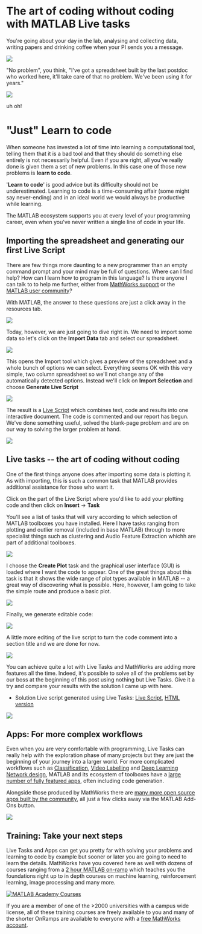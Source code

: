 # The art of coding without coding with MATLAB Live tasks

You're going about your day in the lab, analysing and collecting data, writing papers and drinking coffee when your PI sends you a message.

![](./yourtask.png)

"No problem", you think, "I've got a spreadsheet built by the last postdoc who worked here, it'll take care of that no problem. We've been using it for years."

![](./task_rules.PNG)

uh oh!

# "Just" Learn to code

When someone has invested a lot of time into learning a computational tool, telling them that it is a bad tool and that they should do something else entirely is not necessarily helpful.  Even if you are right, all you've really done is given them a set of new problems.  In this case one of those new problems is **learn to code**.  

'**Learn to code**' is good advice but its difficulty should not be underestimated.  Learning to code is a time-consuming affair (some might say never-ending) and in an ideal world we would always be productive while learning.  

The MATLAB ecosystem supports you at every level of your programming career, even when you've never written a single line of code in your life. 

## Importing the spreadsheet and generating our first Live Script

There are few things more daunting to a new programmer than an empty command prompt and your mind may be full of questions.  Where can I find help?  How can I learn how to program in this language?  Is there anyone I can talk to to help me further, either from [MathWorks support](https://uk.mathworks.com/support.html) or the [MATLAB user community](https://uk.mathworks.com/matlabcentral/answers/index)?  

With MATLAB, the answer to these questions are just a click away in the resources tab.

![](./resources.PNG)

Today, however, we are just going to dive right in.  We need to import some data so let's click on the **Import Data** tab and select our spreadsheet.

![](./desktop.png)

This opens the Import tool which gives a preview of the spreadsheet and a whole bunch of options we can select.  Everything seems OK with this very simple, two column spreadsheet so we'll not change any of the automatically detected options.  Instead we'll click on **Import Selection** and choose **Generate Live Script**

![](./livescript_select.gif)

The result is a [Live Script](https://uk.mathworks.com/help/matlab/live-scripts-and-functions.html) which combines text, code and results into one interactive document.  The code is commented and our report has begun.  We've done something useful, solved the blank-page problem and are on our way to solving the larger problem at hand.

![](./live_script.PNG)

## Live tasks -- the art of coding without coding

One of the first things anyone does after importing some data is plotting it.  As with importing, this is such a common task that MATLAB provides additional assistance for those who want it.

Click on the part of the Live Script where you'd like to add your plotting code and then click on **Insert** -> **Task**

You'll see a list of tasks that will vary according to which selection of MATLAB toolboxes you have installed.  Here I have tasks ranging from plotting and outlier removal (included in base MATLAB) through to more specialist things such as clustering and Audio Feature Extraction whichh are part of additional toolboxes. 

![](./plot_task.gif)

I choose the **Create Plot** task and the graphical user interface (GUI) is loaded where I want the code to appear.  One of the great things about this task is that it shows the wide range of plot types available in MATLAB -- a great way of discovering what is possible.  Here, however, I am going to take the simple route and produce a basic plot.

![](./create_plot.gif)

Finally, we generate editable code:

![](./code_generate.gif)

A little more editing of the live script to turn the code comment into a section title and we are done for now.

![](./final_plot.PNG)

You can achieve quite a lot with Live Tasks and MathWorks are adding more features all the time.  Indeed, it's possible to solve all of the problems set by our boss at the beginning of this post using nothing but Live Tasks.  Give it a try and compare your results with the solution I came up with here.

* Solution Live script generated using Live Tasks: [Live Script](./live_tasks.mlx), [HTML version](./live_tasks.html)

![](./example_tasks.PNG)

## Apps: For more complex workflows

Even when you are very comfortable with programming, Live Tasks can really help with the exploration phase of many projects but they are just the beginning of your journey into a larger world. For more complicated workflows such as [Classification](https://uk.mathworks.com/help/stats/classificationlearner-app.html), [Video Labelling](https://uk.mathworks.com/help/vision/ref/videolabeler-app.html) and [Deep Learning Network design](https://uk.mathworks.com/help/deeplearning/ref/deepnetworkdesigner-app.html), MATLAB and its ecosystem of toolboxes have a [large number of fully featured apps](https://uk.mathworks.com/help/referencelist.html?type=app), often including code generation. 

Alongside those produced by MathWorks there are [many more open source apps built by the community](https://uk.mathworks.com/matlabcentral/fileexchange/?type%5B%5D=apps), all just a few clicks away via the MATLAB Add-Ons button.

![](./mlapp_overview.png)

## Training: Take your next steps

Live Tasks and Apps can get you pretty far with solving your problems and learning to code by example but sooner or later you are going to need to learn the details.  MathWorks have you covered here as well with dozens of courses ranging from a [2 hour MATLAB on-ramp](./https://uk.mathworks.com/learn/tutorials/matlab-onramp.html) which teaches you the foundations right up to in depth courses on machine learning, reinforcement learning, image processing and many more.

 [![MATLAB Academy Courses](./courses.PNG)](https://matlabacademy.mathworks.com/)

If you are a member of one of the >2000 universities with a campus wide license, all of these training courses are freely available to you and many of the shorter OnRamps are available to everyone with a [free MathWorks account](https://uk.mathworks.com/login). 
